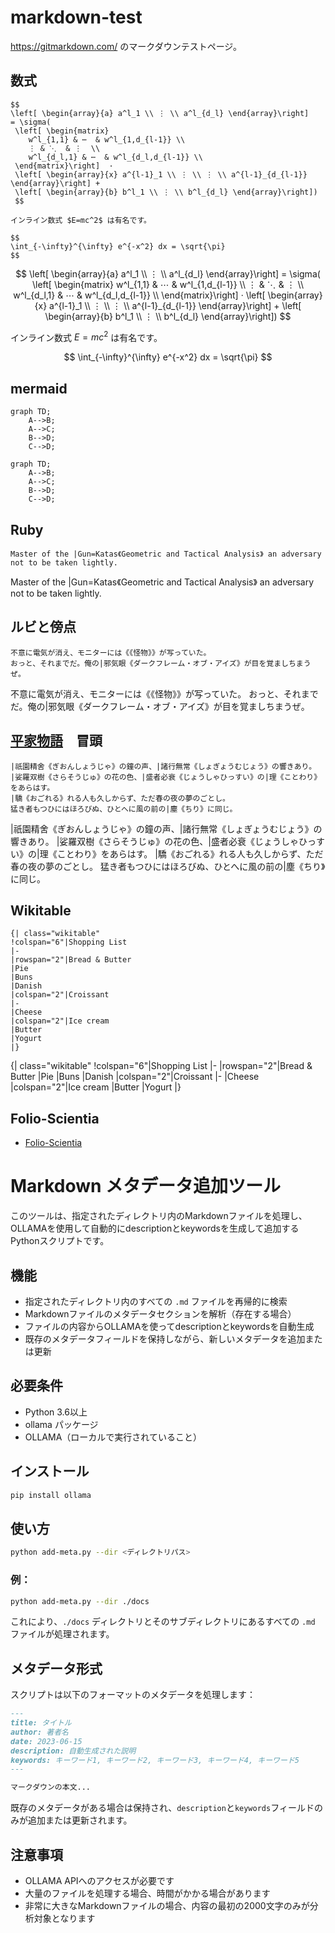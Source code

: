 # markdown-test

https://gitmarkdown.com/ のマークダウンテストページ。

## 数式
```text
$$
\left[ \begin{array}{a} a^l_1 \\ ⋮ \\ a^l_{d_l} \end{array}\right]
= \sigma(
 \left[ \begin{matrix} 
    w^l_{1,1} & ⋯  & w^l_{1,d_{l-1}} \\  
    ⋮ & ⋱  & ⋮  \\ 
    w^l_{d_l,1} & ⋯  & w^l_{d_l,d_{l-1}} \\  
 \end{matrix}\right]  ·
 \left[ \begin{array}{x} a^{l-1}_1 \\ ⋮ \\ ⋮ \\ a^{l-1}_{d_{l-1}} \end{array}\right] + 
 \left[ \begin{array}{b} b^l_1 \\ ⋮ \\ b^l_{d_l} \end{array}\right])
 $$

インライン数式 $E=mc^2$ は有名です。

$$
\int_{-\infty}^{\infty} e^{-x^2} dx = \sqrt{\pi}
$$
```

$$
\left[ \begin{array}{a} a^l_1 \\ ⋮ \\ a^l_{d_l} \end{array}\right]
= \sigma(
 \left[ \begin{matrix} 
    w^l_{1,1} & ⋯  & w^l_{1,d_{l-1}} \\  
    ⋮ & ⋱  & ⋮  \\ 
    w^l_{d_l,1} & ⋯  & w^l_{d_l,d_{l-1}} \\  
 \end{matrix}\right]  ·
 \left[ \begin{array}{x} a^{l-1}_1 \\ ⋮ \\ ⋮ \\ a^{l-1}_{d_{l-1}} \end{array}\right] + 
 \left[ \begin{array}{b} b^l_1 \\ ⋮ \\ b^l_{d_l} \end{array}\right])
 $$

インライン数式 $E=mc^2$ は有名です。

$$
\int_{-\infty}^{\infty} e^{-x^2} dx = \sqrt{\pi}
$$

## mermaid
```text
graph TD;
    A-->B;
    A-->C;
    B-->D;
    C-->D;
```

```mermaid
graph TD;
    A-->B;
    A-->C;
    B-->D;
    C-->D;
```

## Ruby
```text
Master of the |Gun=Katas《Geometric and Tactical Analysis》 an adversary not to be taken lightly.
```
Master of the |Gun=Katas《Geometric and Tactical Analysis》 an adversary not to be taken lightly.

## ルビと傍点
```text
不意に電気が消え、モニターには《《怪物》》が写っていた。
おっと、それまでだ。俺の|邪気眼《ダークフレーム・オブ・アイズ》が目を覚ましちまうぜ。
```
不意に電気が消え、モニターには《《怪物》》が写っていた。
おっと、それまでだ。俺の|邪気眼《ダークフレーム・オブ・アイズ》が目を覚ましちまうぜ。

## [平家物語](heike.md)　冒頭
```text
|祇園精舍《ぎおんしょうじゃ》の鐘の声、|諸行無常《しょぎょうむじょう》の響きあり。
|娑羅双樹《さらそうじゅ》の花の色、|盛者必衰《じょうしゃひっすい》の|理《ことわり》をあらはす。
|驕《おごれる》れる人も久しからず、ただ春の夜の夢のごとし。
猛き者もつひにはほろびぬ、ひとへに風の前の|塵《ちり》に同じ。
```
|祇園精舍《ぎおんしょうじゃ》の鐘の声、|諸行無常《しょぎょうむじょう》の響きあり。
|娑羅双樹《さらそうじゅ》の花の色、|盛者必衰《じょうしゃひっすい》の|理《ことわり》をあらはす。
|驕《おごれる》れる人も久しからず、ただ春の夜の夢のごとし。
猛き者もつひにはほろびぬ、ひとへに風の前の|塵《ちり》に同じ。

## Wikitable
```text
{| class="wikitable"
!colspan="6"|Shopping List
|-
|rowspan="2"|Bread & Butter
|Pie
|Buns
|Danish
|colspan="2"|Croissant
|-
|Cheese
|colspan="2"|Ice cream
|Butter
|Yogurt
|}

```
{| class="wikitable"
!colspan="6"|Shopping List
|-
|rowspan="2"|Bread & Butter
|Pie
|Buns
|Danish
|colspan="2"|Croissant
|-
|Cheese
|colspan="2"|Ice cream
|Butter
|Yogurt
|}

## Folio-Scientia
- [Folio-Scientia](folio-scientia/README.md)

# Markdown メタデータ追加ツール

このツールは、指定されたディレクトリ内のMarkdownファイルを処理し、OLLAMAを使用して自動的にdescriptionとkeywordsを生成して追加するPythonスクリプトです。

## 機能

- 指定されたディレクトリ内のすべての `.md` ファイルを再帰的に検索
- Markdownファイルのメタデータセクションを解析（存在する場合）
- ファイルの内容からOLLAMAを使ってdescriptionとkeywordsを自動生成
- 既存のメタデータフィールドを保持しながら、新しいメタデータを追加または更新

## 必要条件

- Python 3.6以上
- ollama パッケージ
- OLLAMA（ローカルで実行されていること）

## インストール

```bash
pip install ollama
```

## 使い方

```bash
python add-meta.py --dir <ディレクトリパス>
```

### 例：

```bash
python add-meta.py --dir ./docs
```

これにより、`./docs` ディレクトリとそのサブディレクトリにあるすべての `.md` ファイルが処理されます。

## メタデータ形式

スクリプトは以下のフォーマットのメタデータを処理します：

```markdown
---
title: タイトル
author: 著者名
date: 2023-06-15
description: 自動生成された説明
keywords: キーワード1, キーワード2, キーワード3, キーワード4, キーワード5
---

マークダウンの本文...
```

既存のメタデータがある場合は保持され、`description`と`keywords`フィールドのみが追加または更新されます。

## 注意事項

- OLLAMA APIへのアクセスが必要です
- 大量のファイルを処理する場合、時間がかかる場合があります
- 非常に大きなMarkdownファイルの場合、内容の最初の2000文字のみが分析対象となります

